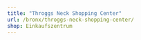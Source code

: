 ```yaml
---
title: "Throggs Neck Shopping Center"
url: /bronx/throggs-neck-shopping-center/
shop: Einkaufszentrum
---
```

